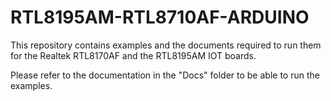 # RTL8195AM-RTL8710AF-ARDUINO

This repository contains examples and the documents required to run them for the Realtek RTL8170AF and the RTL8195AM IOT boards.

Please refer to the documentation in the "Docs" folder to be able to run the examples.
